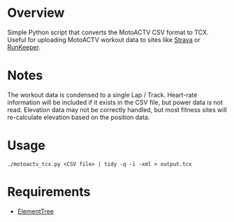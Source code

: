 # Overview #
Simple Python script that converts the MotoACTV CSV format to TCX. Useful for uploading MotoACTV workout data to sites like [Strava](http://www.strava.com) or [RunKeeper](http://www.runkeeper.com).

# Notes #
The workout data is condensed to a single Lap / Track. Heart-rate information will be included if it exists in the CSV file, but power data is not read. Elevation data may not be correctly handled, but most fitness sites will re-calculate elevation based on the position data.

# Usage #
    ./motoactv_tcx.py <CSV file> | tidy -q -i -xml > output.tcx

# Requirements #
* [ElementTree](http://effbot.org/zone/element-index.htm)